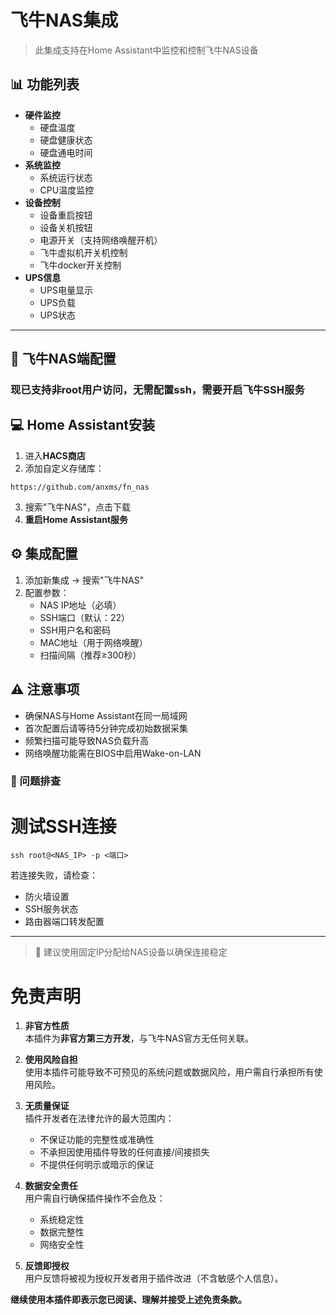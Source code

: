 # 飞牛NAS集成

> 此集成支持在Home Assistant中监控和控制飞牛NAS设备

## 📊 功能列表

*   ​**硬件监控**​
    *   硬盘温度
    *   硬盘健康状态
    *   硬盘通电时间
*   ​**系统监控**​
    *   系统运行状态
    *   CPU温度监控
*   ​**设备控制**​
    *   设备重启按钮
    *   设备关机按钮
    *   电源开关（支持网络唤醒开机）
    *   飞牛虚拟机开关机控制
    *   飞牛docker开关控制
*   ​**UPS信息**​
    *   UPS电量显示
    *   UPS负载
    *   UPS状态

* * *

## 🔧 飞牛NAS端配置

### 现已支持非root用户访问，无需配置ssh，需要开启飞牛SSH服务

## 💻 Home Assistant安装

1.  进入**HACS商店**​
2.  添加自定义存储库：
```shell
https://github.com/anxms/fn_nas
```
3.  搜索"飞牛NAS"，点击下载
4.  ​**重启Home Assistant服务**

## ⚙️ 集成配置

1.  添加新集成 → 搜索"飞牛NAS"
2.  配置参数：
    *   NAS IP地址（必填）
    *   SSH端口（默认：22）
    *   SSH用户名和密码
    *   MAC地址（用于网络唤醒）
    *   扫描间隔（推荐≥300秒）

## ⚠️ 注意事项

*   确保NAS与Home Assistant在同一局域网
*   首次配置后请等待5分钟完成初始数据采集
*   频繁扫描可能导致NAS负载升高
*   网络唤醒功能需在BIOS中启用Wake-on-LAN

### 🔄 问题排查

# 测试SSH连接
```shell
ssh root@<NAS_IP> -p <端口>
```
若连接失败，请检查：

*   防火墙设置
*   SSH服务状态
*   路由器端口转发配置

* * *

> 📌 建议使用固定IP分配给NAS设备以确保连接稳定
# 免责声明

1. **非官方性质**  
   本插件为**非官方第三方开发**，与飞牛NAS官方无任何关联。

2. **使用风险自担**  
   使用本插件可能导致不可预见的系统问题或数据风险，用户需自行承担所有使用风险。

3. **无质量保证**  
   插件开发者在法律允许的最大范围内：
   - 不保证功能的完整性或准确性
   - 不承担因使用插件导致的任何直接/间接损失
   - 不提供任何明示或暗示的保证

4. **数据安全责任**  
   用户需自行确保插件操作不会危及：
   - 系统稳定性
   - 数据完整性
   - 网络安全性

5. **反馈即授权**  
   用户反馈将被视为授权开发者用于插件改进（不含敏感个人信息）。

**继续使用本插件即表示您已阅读、理解并接受上述免责条款。**
